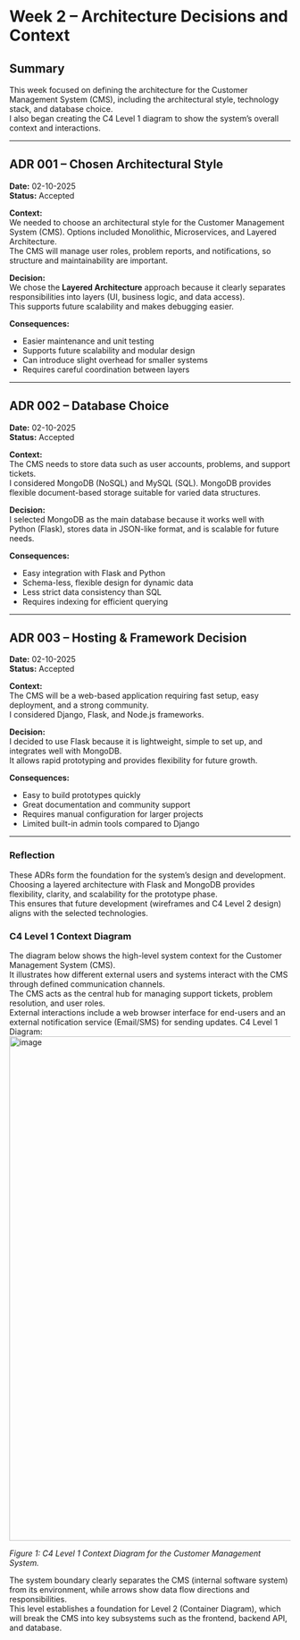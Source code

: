 # Week 2 – Architecture Decisions and Context

## Summary
This week focused on defining the architecture for the Customer Management System (CMS), including the architectural style, technology stack, and database choice.  
I also began creating the C4 Level 1 diagram to show the system’s overall context and interactions.

---

## ADR 001 – Chosen Architectural Style

**Date:** 02-10-2025   
**Status:** Accepted  

**Context:**  
We needed to choose an architectural style for the Customer Management System (CMS). Options included Monolithic, Microservices, and Layered Architecture.  
The CMS will manage user roles, problem reports, and notifications, so structure and maintainability are important.

**Decision:**  
We chose the **Layered Architecture** approach because it clearly separates responsibilities into layers (UI, business logic, and data access).  
This supports future scalability and makes debugging easier.

**Consequences:**  
- Easier maintenance and unit testing  
- Supports future scalability and modular design  
- Can introduce slight overhead for smaller systems  
- Requires careful coordination between layers  

---

## ADR 002 – Database Choice

**Date:** 02-10-2025  
**Status:** Accepted  

**Context:**  
The CMS needs to store data such as user accounts, problems, and support tickets.  
I considered MongoDB (NoSQL) and MySQL (SQL). MongoDB provides flexible document-based storage suitable for varied data structures.

**Decision:**  
I selected MongoDB as the main database because it works well with Python (Flask), stores data in JSON-like format, and is scalable for future needs.

**Consequences:**  
- Easy integration with Flask and Python  
- Schema-less, flexible design for dynamic data  
- Less strict data consistency than SQL  
- Requires indexing for efficient querying  

---

## ADR 003 – Hosting & Framework Decision

**Date:** 02-10-2025  
**Status:** Accepted  

**Context:**  
The CMS will be a web-based application requiring fast setup, easy deployment, and a strong community.  
I considered Django, Flask, and Node.js frameworks.

**Decision:**  
I decided to use Flask because it is lightweight, simple to set up, and integrates well with MongoDB.  
It allows rapid prototyping and provides flexibility for future growth.

**Consequences:**  
- Easy to build prototypes quickly  
- Great documentation and community support  
- Requires manual configuration for larger projects  
- Limited built-in admin tools compared to Django  

---

### Reflection
These ADRs form the foundation for the system’s design and development.  
Choosing a layered architecture with Flask and MongoDB provides flexibility, clarity, and scalability for the prototype phase.  
This ensures that future development (wireframes and C4 Level 2 design) aligns with the selected technologies.

### C4 Level 1 Context Diagram

The diagram below shows the high-level system context for the Customer Management System (CMS).  
It illustrates how different external users and systems interact with the CMS through defined communication channels.  
The CMS acts as the central hub for managing support tickets, problem resolution, and user roles.  
External interactions include a web browser interface for end-users and an external notification service (Email/SMS) for sending updates.
C4 Level 1 Diagram:
<img width="1110" height="902" alt="image" src="https://github.com/user-attachments/assets/9d6cff14-e8cb-49f7-9dbf-c4b86094642f" />

*Figure 1: C4 Level 1 Context Diagram for the Customer Management System.*

The system boundary clearly separates the CMS (internal software system) from its environment, while arrows show data flow directions and responsibilities.  
This level establishes a foundation for Level 2 (Container Diagram), which will break the CMS into key subsystems such as the frontend, backend API, and database.

